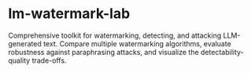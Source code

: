# lm-watermark-lab
Comprehensive toolkit for watermarking, detecting, and attacking LLM-generated text. Compare multiple watermarking algorithms, evaluate robustness against paraphrasing attacks, and visualize the detectability-quality trade-offs.
